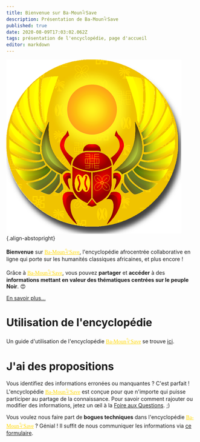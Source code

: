 ```yaml
---
title: Bienvenue sur Ba-Moun𓅝Save
description: Présentation de Ba-Moun𓅝Save
published: true
date: 2020-08-09T17:03:02.062Z
tags: présentation de l'encyclopédie, page d'accueil
editor: markdown
---
```


![ba-moun-logo.png](/images/ba-moun-save/ba-moun-logo.png){.align-abstopright}

**Bienvenue** sur <a href="https://save.ba-moun.com/fr/home" style="font-family:'Yatra One', PT-Serif, serif;color: gold" >Ba-Moun𓅝Save</a>, l'encyclopédie afrocentrée collaborative en ligne qui porte sur les humanités classiques africaines, et plus encore !

Grâce à <a href="https://save.ba-moun.com/fr/home" style="font-family:'Yatra One', PT-Serif, serif;color: gold" >Ba-Moun𓅝Save</a>, vous pouvez **partager** et **accéder** à des **informations mettant en valeur des thématiques centrées sur le peuple Noir**. 😍

[En savoir plus…](/fr/à-propos)

# Utilisation de l'encyclopédie
Un guide d'utilisation de l'encyclopédie <a href="https://save.ba-moun.com/fr/home" style="font-family:'Yatra One', PT-Serif, serif;color: gold" >Ba-Moun𓅝Save</a> se trouve [ici](/faq).

# J'ai des propositions

Vous identifiez des informations erronées ou manquantes ? C'est parfait ! L'encyclopédie <a href="https://save.ba-moun.com/fr/home" style="font-family:'Yatra One', PT-Serif, serif;color: gold" >Ba-Moun𓅝Save</a> est conçue pour que n'importe qui puisse participer au partage de la connaissance. Pour savoir comment rajouter ou modifier des informations, jetez un œil à la [Foire aux Questions](/faq). ;)
 
Vous voulez nous faire part de **bogues techniques** dans l'encyclopédie <a href="https://save.ba-moun.com/fr/home" style="font-family:'Yatra One', PT-Serif, serif;color: gold" >Ba-Moun𓅝Save</a> ?
Génial ! Il suffit de nous communiquer les informations via [ce formulaire](https://www.ba-moun.com/kriye-ba-moun).
